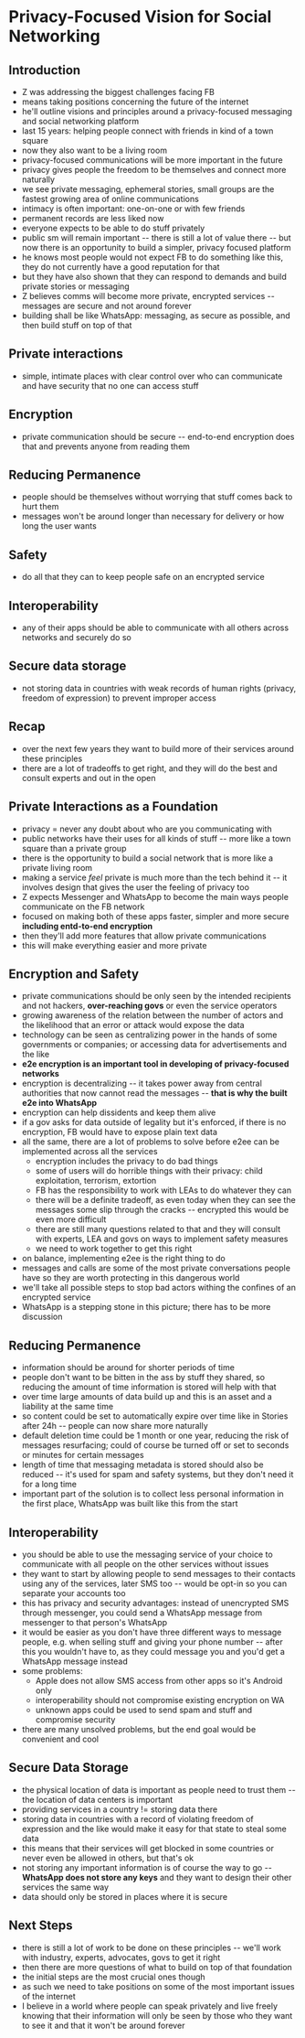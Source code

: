 # Privacy-Focused Vision for Social Networking

## Introduction

- Z was addressing the biggest challenges facing FB
- means taking positions concerning the future of the internet
- he'll outline visions and principles around a privacy-focused messaging and
  social networking platform
- last 15 years: helping people connect with friends in kind of a town square
- now they also want to be a living room
- privacy-focused communications will be more important in the future
- privacy gives people the freedom to be themselves and connect more naturally
- we see private messaging, ephemeral stories, small groups are the fastest
  growing area of online communications
- intimacy is often important: one-on-one or with few friends
- permanent records are less liked now
- everyone expects to be able to do stuff privately
- public sm will remain important -- there is still a lot of value there -- but
  now there is an opportunity to build a simpler, privacy focused platform
- he knows most people would not expect FB to do something like this, they do
  not currently have a good reputation for that
- but they have also shown that they can respond to demands and build private
  stories or messaging
- Z believes comms will become more private, encrypted services -- messages are
  secure and not around forever
- building shall be like WhatsApp: messaging, as secure as possible, and then
  build stuff on top of that

## Private interactions

- simple, intimate places with clear control over who can communicate and
  have security that no one can access stuff

## Encryption

- private communication should be secure -- end-to-end encryption does that and
  prevents anyone from reading them

## Reducing Permanence

- people should be themselves without worrying that stuff comes back to hurt
  them
- messages won't be around longer than necessary for delivery or how long the
  user wants

## Safety

- do all that they can to keep people safe on an encrypted service

## Interoperability

- any of their apps should be able to communicate with all others across
  networks and securely do so

## Secure data storage

- not storing data in countries with weak records of human rights (privacy,
  freedom of expression) to prevent improper access

## Recap

- over the next few years they want to build more of their services around
  these principles
- there are a lot of tradeoffs to get right, and they will do the best and
  consult experts and out in the open

## Private Interactions as a Foundation

- privacy = never any doubt about who are you communicating with
- public networks have their uses for all kinds of stuff -- more like a town
  square than a private group
- there is the opportunity to build a social network that is more like
  a private living room
- making a service _feel_ private is much more than the tech behind it -- it
  involves design that gives the user the feeling of privacy too
- Z expects Messenger and WhatsApp to become the main ways people communicate
  on the FB network
- focused on making both of these apps faster, simpler and more secure
  __including entd-to-end encryption__
- then they'll add more features that allow private communications
- this will make everything easier and more private

## Encryption and Safety

- private communications should be only seen by the intended recipients and not
  hackers, __over-reaching govs__ or even the service operators
- growing awareness of the relation between the number of actors and the
  likelihood that an error or attack would expose the data
- technology can be seen as centralizing power in the hands of some governments
  or companies; or accessing data for advertisements and the like
- __e2e encryption is an important tool in developing of privacy-focused
  networks__
- encryption is decentralizing -- it takes power away from central authorities
  that now cannot read the messages -- __that is why the built e2e into
  WhatsApp__
- encryption can help dissidents and keep them alive
- if a gov asks for data outside of legality but it's enforced, if there is no
  encryption, FB would have to expose plain text data
- all the same, there are a lot of problems to solve before e2ee can be
  implemented across all the services
    - encryption includes the privacy to do bad things
    - some of users will do horrible things with their privacy: child
      exploitation, terrorism, extortion
    - FB has the responsibility to work with LEAs to do whatever they can
    - there will be a definite tradeoff, as even today when they can see the
      messages some slip through the cracks -- encrypted this would be even
      more difficult
    - there are still many questions related to that and they will consult with
      experts, LEA and govs on ways to implement safety measures
    - we need to work together to get this right
- on balance, implementing e2ee is the right thing to do
- messages and calls are some of the most private conversations people have so
  they are worth protecting in this dangerous world
- we'll take all possible steps to stop bad actors withing the confines of an
  encrypted service
- WhatsApp is a stepping stone in this picture; there has to be more discussion

## Reducing Permanence

- information should be around for shorter periods of time
- people don't want to be bitten in the ass by stuff they shared, so reducing
  the amount of time information is stored will help with that
- over time large amounts of data build up and this is an asset and a liability
  at the same time
- so content could be set to automatically expire over time like in Stories
  after 24h -- people can now share more naturally
- default deletion time could be 1 month or one year, reducing the risk of
  messages resurfacing; could of course be turned off or set to seconds or
  minutes for certain messages
- length of time that messaging metadata is stored should also be reduced --
  it's used for spam and safety systems, but they don't need it for a long time
- important part of the solution is to collect less personal information in the
  first place, WhatsApp was built like this from the start

## Interoperability

- you should be able to use the messaging service of your choice to communicate
  with all people on the other services without issues
- they want to start by allowing people to send messages to their contacts
  using any of the services, later SMS too -- would be opt-in so you can
  separate your accounts too
- this has privacy and security advantages: instead of unencrypted SMS through
  messenger, you could send a WhatsApp message from messenger to that person's
  WhatsApp
- it would be easier as you don't have three different ways to message people,
  e.g. when selling stuff and giving your phone number -- after this you
  wouldn't have to, as they could message you and you'd get a WhatsApp message
  instead
- some problems:
    - Apple does not allow SMS access from other apps so it's Android only
    - interoperability should not compromise existing encryption on WA
    - unknown apps could be used to send spam and stuff and compromise security
- there are many unsolved problems, but the end goal would be convenient and
  cool

## Secure Data Storage

- the physical location of data is important as people need to trust them --
  the location of data centers is important
- providing services in a country != storing data there
- storing data in countries with a record of violating freedom of expression
  and the like would make it easy for that state to steal some data
- this means that their services will get blocked in some countries or never
  even be allowed in others, but that's ok
- not storing any important information is of course the way to go --
  __WhatsApp does not store any keys__ and they want to design their other
  services the same way
- data should only be stored in places where it is secure

## Next Steps

- there is still a lot of work to be done on these principles -- we'll work
  with industry, experts, advocates, govs to get it right
- then there are more questions of what to build on top of that foundation
- the initial steps are the most crucial ones though
- as such we need to take positions on some of the most important issues of the
  internet
- I believe in a world where people can speak privately and live freely knowing
  that their information will only be seen by those who they want to see it and
  that it won't be around forever
